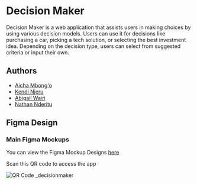 # Decision Maker

Decision Maker is a web application that assists users in making choices by using various decision models. Users can use it for decisions like purchasing a car, picking a tech solution, or selecting the best investment idea. Depending on the decision type, users can select from suggested criteria or input their own.

## Authors

- [Aicha Mbong'o]()
- [Kendi Njeru]()
- [Abigail Wairi](https://github.com/Abbymuso1)
- [Nathan Nderitu]()

## Figma Design
### Main Figma Mockups
You can view the Figma Mockup Designs [here](https://www.figma.com/design/kQ9PfXpMb0DhHpJnCQoEux/Decision-Makers?node-id=0%3A1&t=NIp4ta55vMXejFYp-1)

Scan this QR code to access the app


![QR Code _decisionmaker](https://github.com/AichaMbongo/Decision_maker/assets/89012847/ecca088b-91d9-494e-88ff-5027c92f7bcd)
